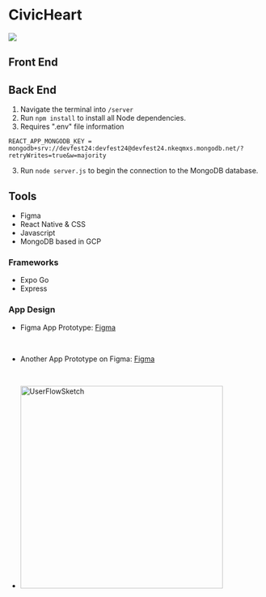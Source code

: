 # CivicHeart
![](CivicHeartBanner.jpg)
## Front End

## Back End
1. Navigate the terminal into `/server`
2. Run `npm install` to install all Node dependencies.
3. Requires ".env" file information
```
REACT_APP_MONGODB_KEY = mongodb+srv://devfest24:devfest24@devfest24.nkeqmxs.mongodb.net/?retryWrites=true&w=majority
```
3. Run `node server.js` to begin the connection to the MongoDB database.

## Tools

- Figma
- React Native & CSS
- Javascript
- MongoDB based in GCP

### Frameworks
- Expo Go
- Express

### App Design
- Figma App Prototype:
[Figma](https://www.figma.com/file/tpOECeHhvKrjsGEklITL25/DevFest-2024---CivicHeart?type=design&node-id=31%3A75&mode=design&t=emQWfnPzwtat6PdZ-1)
<br>

- Another App Prototype on Figma:
[Figma](https://www.figma.com/file/hivwFvKjQSR0eCSeis8x9L/civic-heart?type=design&node-id=0%3A1&mode=design&t=24rrI6fXqWV6RUoh-1)

<br>

- <img src="https://cdn.discordapp.com/attachments/1200628145502568458/1203588385852358716/Untitled_Notebook_3-1.jpg" width="400" alt="UserFlowSketch">

